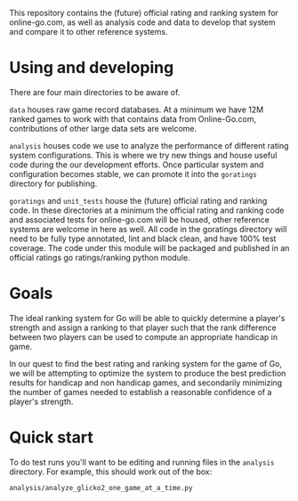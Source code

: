 This repository contains the (future) official rating and ranking system for
online-go.com, as well as analysis code and data to develop that system and
compare it to other reference systems.

# Using and developing

There are four main directories to be aware of.

`data` houses raw game record databases. At a minimum we have 12M ranked games
to work with that contains data from Online-Go.com, contributions of other
large data sets are welcome.

`analysis` houses code we use to analyze the performance of different rating
system configurations. This is where we try new things and house useful code
during the our development efforts. Once particular system and configuration 
becomes stable, we can promote it into the `goratings` directory for publishing.

`goratings` and `unit_tests` house the (future) official rating and ranking
code. In these directories at a minimum the official rating and ranking code
and associated tests for online-go.com will be housed, other reference systems
are welcome in here as well. All code in the goratings directory will need to
be fully type annotated, lint and black clean, and have 100% test coverage.
The code under this module will be packaged and published in an official ratings
go ratings/ranking python module.


# Goals

The ideal ranking system for Go will be able to quickly determine a player's strength
and assign a ranking to that player such that the rank difference between two players
can be used to compute an appropriate handicap in game.  

In our quest to find the best rating and ranking system for the game of Go, we
will be attempting to optimize the system to produce the best prediction
results for handicap and non handicap games, and secondarily minimizing the
number of games needed to establish a reasonable confidence of a player's
strength. 

# Quick start

To do test runs you'll want to be editing and running files in the `analysis` directory.
For example, this should work out of the box:

```
analysis/analyze_glicko2_one_game_at_a_time.py
```
